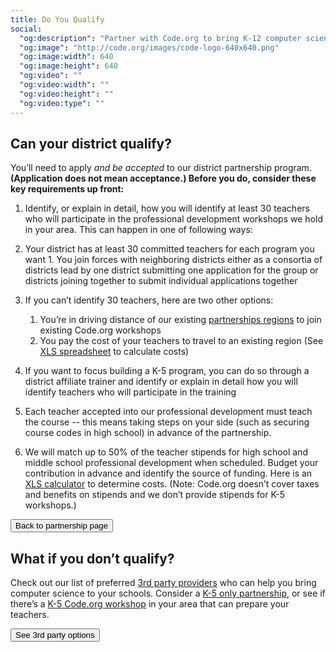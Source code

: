 ```yaml
---
title: Do You Qualify
social:
  "og:description": "Partner with Code.org to bring K-12 computer science to your district."
  "og:image": "http://code.org/images/code-logo-640x640.png"
  "og:image:width": 640
  "og:image:height": 640
  "og:video": ""
  "og:video:width": ""
  "og:video:height": ""
  "og:video:type": ""
---
```


## Can your district qualify?

You’ll need to apply *and be accepted* to our district partnership program. **(Application does not mean acceptance.) Before you do, consider these key requirements up front:**

1. Identify, or explain in detail, how you will identify at least 30 teachers who will participate in the professional development workshops we hold in your area. This can happen in one of following ways:
  1. Your district has at least 30 committed teachers for each program you want
	1. You join forces with neighboring districts either as a consortia of districts lead by one district submitting one application for the group or districts joining together to submit individual applications together

1. If you can’t identify 30 teachers, here are two other options:
	1. You’re in driving distance of our existing [partnerships regions](/educate/partner-districts) to join existing Code.org workshops
	1. You pay the cost of your teachers to travel to an existing region (See [XLS spreadsheet](/files/travelcalculator.xlsx) to calculate costs)

1. If you want to focus building a K-5 program, you can do so through a district affiliate trainer and identify or explain in detail how you will identify teachers who will participate in the training

1. Each teacher accepted into our professional development must teach the course -- this means taking steps on your side (such as securing course codes in high school) in advance of the partnership.

1. We will match up to 50% of the teacher stipends for high school and middle school professional development when scheduled. Budget your contribution in advance and identify the source of funding. Here is an [XLS calculator](/files/stipendcalculator.xlsx) to determine costs. (Note: Code.org doesn’t cover taxes and benefits on stipends and we don’t provide stipends for K-5 workshops.)

[<button>Back to partnership page</button>](/educate/districts)

## What if you don’t qualify?

Check out our list of preferred [3rd party providers](/educate/3rdparty) who can help you bring computer science to your schools.
Consider a [K-5 only partnership](/educate/k5-district-partnership), or see if there’s a [K-5 Code.org workshop](http://code.org/professional-development-workshops) in your area that can prepare your teachers.

[<button>See 3rd party options</button>](/educate/3rdparty)